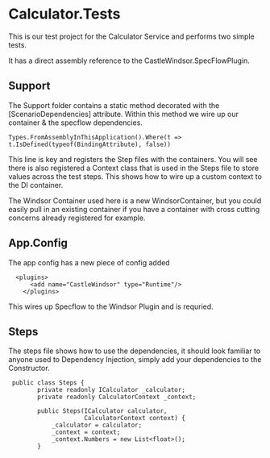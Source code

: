 ﻿# Calculator.Tests

This is our test project for the Calculator Service and performs two simple tests.

It has a direct assembly reference to the CastleWindsor.SpecFlowPlugin.

## Support

The Support folder contains a static method decorated with the [ScenarioDependencies] attribute.
Within this method we wire up our container & the specflow dependencies.

```
Types.FromAssemblyInThisApplication().Where(t => t.IsDefined(typeof(BindingAttribute), false))
```
This line is key and registers the Step files with the containers. You will see there is also registered a Context class that is used in the Steps
file to store values across the test steps. This shows how to wire up a custom context to the DI container.

The Windsor Container used here is a new WindsorContainer, but you could easily pull in an existing container if you have
a container with cross cutting concerns already registered for example.

## App.Config

The app config has a new piece of config added

```
  <plugins>
      <add name="CastleWindsor" type="Runtime"/>
    </plugins>
```

This wires up Specflow to the Windsor Plugin and is requried.

## Steps

The steps file shows how to use the dependencies, it should look familiar to anyone used
to Dependency Injection, simply add your dependencies to the Constructor.

```
 public class Steps {
        private readonly ICalculator _calculator;
        private readonly CalculatorContext _context;

        public Steps(ICalculator calculator,
                     CalculatorContext context) {
            _calculator = calculator;
            _context = context;
            _context.Numbers = new List<float>();
        }
```